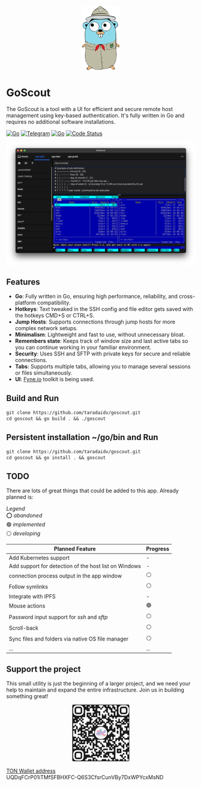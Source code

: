 
<p align="center"><img src="docs/images/GoScout.svg" alt="GoScout" width="20%"></p>

# GoScout

The GoScout is a tool with a UI for efficient and secure remote host management using key-based authentication. It's fully written in Go and requires no additional software installations.


[![Go](https://img.shields.io/badge/Go-1.23-blue)](https://golang.org)
[![Telegram](https://img.shields.io/badge/Telegram-Message-blue)](https://t.me/taradaidv)
[![Go](https://img.shields.io/badge/Go-100%25-brightgreen)](https://golang.org)
[![Code Status](https://img.shields.io/badge/Code%20Status-active-brightgreen.svg)](https://github.com/taradaidv/goscout/tree/main)

<p align="center"><img src="docs/images/screenshot.png" alt="GoScout"></p>

## Features
- **Go**: Fully written in Go, ensuring high performance, reliability, and cross-platform compatibility.
- **Hotkeys**: Text tweaked in the SSH config and file editor gets saved with the hotkeys CMD+S or CTRL+S.
- **Jump Hosts**: Supports connections through jump hosts for more complex network setups.
- **Minimalism**: Lightweight and fast to use, without unnecessary bloat.
- **Remembers state**: Keeps track of window size and last active tabs so you can continue working in your familiar environment.
- **Security**: Uses SSH and SFTP with private keys for secure and reliable connections.
- **Tabs**: Supports multiple tabs, allowing you to manage several sessions or files simultaneously.
- **UI**: [Fyne.io](https://fyne.io) toolkit is being used.

## Build and Run

```
git clone https://github.com/taradaidv/goscout.git
cd goscout && go build . && ./goscout
```

## Persistent installation ~/go/bin and Run 

```
git clone https://github.com/taradaidv/goscout.git
cd goscout && go install . && goscout
```

## TODO
There are lots of great things that could be added to this app.
Already planned is:

*Legend*  
⭕️ *abandoned*  
🟢 *implemented*  
⚪️ *developing* 

|**Planned Feature**| **Progress**|
|-|-|
|Add Kubernetes support|-|
|Add support for detection of the host list on Windows|-|
|connection process output in the app window|⚪️|
|Follow symlinks|⚪️|
|Integrate with IPFS|-|
|Mouse actions|🟢|
|Password input support for *ssh* and *sftp*|⚪️|
|Scroll-back|⚪️|
|Sync files and folders via native OS file manager|⚪️|
|...|...|


## Support the project
This small utility is just the beginning of a larger project, and we need your help to maintain and expand the entire infrastructure. Join us in building something great!

<p align="center">
  <img src="docs/images/TON.png" alt="GoScout" width="30%">

  [TON Wallet address](https://ton.org)  
  UQDqFCrP01iTMfSFBHXFC-Q6S3CfsrCunVBy7DxWPYcxMsND
</p>